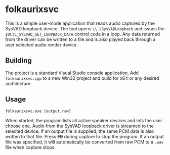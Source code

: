 # folkaurixsvc

This is a simple user‑mode application that reads audio captured by the
SysVAD loopback device.  The tool opens `\\.\SysVADLoopback` and issues
the `IOCTL_SYSVAD_GET_LOOPBACK_DATA` control code in a loop.  Any data
returned from the driver can be written to a file and is also played
back through a user selected audio render device.

## Building
The project is a standard Visual Studio console application.  Add
`folkaurixsvc.cpp` to a new Win32 project and build for x64 or any
desired architecture.

## Usage
```
folkaurixsvc.exe [output.raw]
```
When started, the program lists all active speaker devices and lets the
user choose one. Audio from the SysVAD loopback driver is streamed to
the selected device. If an output file is supplied, the same PCM data is
also written to that file. Press **F9** during capture to stop the
program. If an output file was specified, it will automatically be
converted from raw PCM to a `.wav` file when capture stops.
